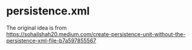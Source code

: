 # persistence.xml

The original idea is from  
https://sohailshah20.medium.com/create-persistence-unit-without-the-persistence-xml-file-b7a597855567